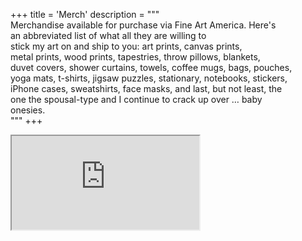 +++
title = 'Merch'
description = """\
Merchandise available for purchase via Fine Art America. Here's \
an abbreviated list of what all they are willing to \
stick my art on and ship to you: art prints, canvas prints, \
metal prints, wood prints, tapestries, throw pillows, blankets, \
duvet covers, shower curtains, towels, coffee mugs, bags, pouches, \
yoga mats, t-shirts, jigsaw puzzles, stationary, notebooks, stickers, \
iPhone cases, sweatshirts, face masks, and last, but not least, the \
one the spousal-type and I continue to crack up over … baby \
onesies.\
"""
+++
<script type='text/javascript' src='https://fineartamerica.com/widgetshoppingcart/widgetscripts.php'></script>
<iframe id='pixelsshoppingcartiframe' src='https://fineartamerica.com/widgetshoppingcart/artwork.html?memberidtype=artistid&memberid=1102255&domainid=0&showheader=0&height=600&autoheight=true'></iframe>